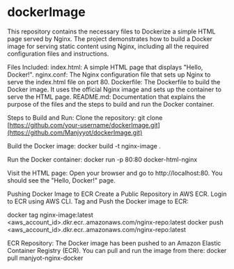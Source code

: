 # dockerImage
This repository contains the necessary files to Dockerize a simple HTML page served by Nginx. The project demonstrates how to build a Docker image for serving static content using Nginx, including all the required configuration files and instructions.

Files Included:
index.html: A simple HTML page that displays "Hello, Docker!".
nginx.conf: The Nginx configuration file that sets up Nginx to serve the index.html file on port 80.
Dockerfile: The Dockerfile to build the Docker image. It uses the official Nginx image and sets up the container to serve the HTML page.
README.md: Documentation that explains the purpose of the files and the steps to build and run the Docker container.

Steps to Build and Run:
Clone the repository:
git clone [https://github.com/your-username/dockerImage.git](https://github.com/Manjyyot/dockerImage.git)

Build the Docker image:
docker build -t nginx-image .

Run the Docker container:
docker run -p 80:80 docker-html-nginx

Visit the HTML page: Open your browser and go to http://localhost:80. You should see the "Hello, Docker!" page.

Pushing Docker Image to ECR
Create a Public Repository in AWS ECR.
Login to ECR using AWS CLI.
Tag and Push the Docker image to ECR:

docker tag nginx-image:latest <aws_account_id>.dkr.ecr.<your-region>.amazonaws.com/nginx-repo:latest
docker push <aws_account_id>.dkr.ecr.<your-region>.amazonaws.com/nginx-repo:latest

ECR Repository:
The Docker image has been pushed to an Amazon Elastic Container Registry (ECR). You can pull and run the image from there:
docker pull manjyot-nginx-docker

